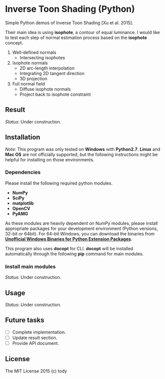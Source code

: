 
Inverse Toon Shading (Python)
====

Simple Python demos of Inverse Toon Shading [Xu et al. 2015].

Their main idea is using **isophote**, a contour of equal luminance.
I would like to test each step of normal estimation process based on the **isophote** concept.

1. Well-defined normals
    - Intersecting isophotes
2. Isophote normals
    - 2D arc-length interpolation
    - Integrating 2D tangent direction
    - 3D projection
3. Full normal field
    - Diffuse isophote normals
    - Project back to isophote constraint

## Result
*Status*: Under construction.

## Installation

*Note*: This program was only tested on **Windows** with **Python2.7**.
**Linux** and **Mac OS** are not officially supported,
but the following instructions might be helpful for installing on those environments.

### Dependencies
Please install the following required python modules.

* **NumPy**
* **SciPy**
* **matplotlib**
* **OpenCV**
* **PyAMG**

As these modules are heavily dependent on NumPy modules, please install appropriate packages for your development environment (Python versions, 32-bit or 64bit).
For 64-bit Windows, you can download the binaries from [**Unofficial Windows Binaries for Python Extension Packages**](http://www.lfd.uci.edu/~gohlke/pythonlibs/).

This program also uses **docopt** for CLI.
**docopt** will be installed automatically through the following **pip** command for main modules.

### Install main modules
*Status*: Under construction.

<!-- You can use **pip** command for installing main modules.
Please run the following command from the shell.

``` bash
  > pip install git+https://github.com/tody411/InverseToon.git
``` -->

## Usage
*Status*: Under construction.

## Future tasks

* [ ] Complete implementation.
* [ ] Update result section.
* [ ] Provide API document.

## License

The MIT License 2015 (c) tody